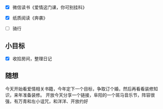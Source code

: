 - [x] 微信读书《爱情这门课，你可别挂科》
- [x] 纸质阅读《奔袭》
- [ ] 骑行


## 小目标
- [x] 收拾房间，整理日记

## 随想
今天开始看爱情相关书籍，今年定下一个目标，争取订个婚，然后再看看装修知识，来年准备装修。
开放今天分享一个链接，阜阳的一个斑马音乐节，阵容很强，有万青和左小诅咒，和洋洋、开放约好